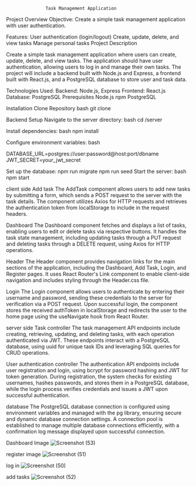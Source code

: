                    Task Management Application
Project Overview
Objective: Create a simple task management application with user authentication. 

Features:
User authentication (login/logout)
Create, update, delete, and view tasks
Manage personal tasks
Project Description

Create a simple task management application where users can create, update, delete, and view tasks. The application should have user authentication, allowing users to log in and manage their own tasks. The project will include a backend built with Node.js and Express, a frontend built with React.js, and a PostgreSQL database to store user and task data.

Technologies Used:
Backend: Node.js, Express
Frontend: React.js
Database: PostgreSQL
Prerequisites
Node.js
npm 
PostgreSQL


Installation
Clone Repository
bash
git clone <repository-url>

Backend Setup
Navigate to the server directory:
bash
cd <repository-name>/server

Install dependencies:
bash
npm install

Configure environment variables:
bash

DATABASE_URL=postgres://user:password@host:port/dbname
JWT_SECRET=your_jwt_secret

Set up the database:
npm run migrate
npm run seed
Start the server:
bash
npm start

client side
Add task
The AddTask component allows users to add new tasks by submitting a form, which sends a POST request to the server with the task details.
The component utilizes Axios for HTTP requests and retrieves the authentication token from localStorage to include in the request headers.

Dashboard
The Dashboard component fetches and displays a list of tasks, enabling users to edit or delete tasks via respective buttons.
It handles the task state management, including updating tasks through a PUT request and deleting tasks through a DELETE request, using Axios for HTTP operations.

Header
The Header component provides navigation links for the main sections of the application, including the Dashboard, Add Task, Login, and Register pages.
It uses React Router's Link component to enable client-side navigation and includes styling through the Header.css file.

Login
The Login component allows users to authenticate by entering their username and password, sending these credentials to the server for verification via a POST request.
Upon successful login, the component stores the received authToken in localStorage and redirects the user to the home page using the useNavigate hook from React Router.

server side
Task controller
The task management API endpoints include creating, retrieving, updating, and deleting tasks, with each operation authenticated via JWT.
These endpoints interact with a PostgreSQL database, using uuid for unique task IDs and leveraging SQL queries for CRUD operations.

User authentication controller
The authentication API endpoints include user registration and login, using bcrypt for password hashing and JWT for token generation.
During registration, the system checks for existing usernames, hashes passwords, and stores them in a PostgreSQL database, while the login process verifies credentials and issues a JWT upon successful authentication.

database
The PostgreSQL database connection is configured using environment variables and managed with the pg library, ensuring secure and dynamic database connection settings.
A connection pool is established to manage multiple database connections efficiently, with a confirmation log message displayed upon successful connection.


Dashboard Image
![Screenshot (53)](https://github.com/user-attachments/assets/6488cf98-8595-4782-846b-6259f610c3cb)

register image
![Screenshot (51)](https://github.com/user-attachments/assets/dac55c11-1f07-46d6-892a-c48cdc16dce9)

log in
![Screenshot (50)](https://github.com/user-attachments/assets/80417716-10d3-47e9-92a0-bb8f4f6d2915)

add tasks
![Screenshot (52)](https://github.com/user-attachments/assets/48b72032-e4f4-4ae3-b730-c07004128925)























